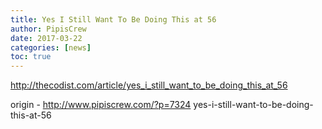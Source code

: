 ```yaml
---
title: Yes I Still Want To Be Doing This at 56
author: PipisCrew
date: 2017-03-22
categories: [news]
toc: true
---
```


http://thecodist.com/article/yes_i_still_want_to_be_doing_this_at_56

origin - http://www.pipiscrew.com/?p=7324 yes-i-still-want-to-be-doing-this-at-56